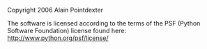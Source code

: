 Copyright 2006 Alain Pointdexter

The software is licensed according to the terms of the PSF (Python Software Foundation) license found here: http://www.python.org/psf/license/